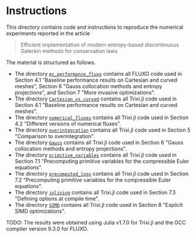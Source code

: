 # Instructions

This directory contains code and instructions to reproduce the numerical
experiments reported in the article

> Efficient implementation of modern entropy-based discontinuous Galerkin
> methods for conservation laws

The material is structured as follows.

- The directory [`ec_performance_fluxo`](ec_performance_fluxo)
  contains all FLUXO code used in
  Section 4.1 "Baseline performance results on Cartesian and curved meshes",
  Section 6 "Gauss collocation methods and entropy projections", and
  Section 7 "More invasive optimizations".
- The directory [`Cartesian_vs_curved`](Cartesian_vs_curved)
  contains all Trixi.jl code used in
  Section 4.1 "Baseline performance results on Cartesian and curved meshes".
- The directory [`numerical_fluxes`](numerical_fluxes)
  contains all Trixi.jl code used in
  Section 4.2 "Different versions of numerical fluxes".
- The directory [`overintegration`](overintegration)
  contains all Trixi.jl code used in
  Section 5 "Comparison to overintegration".
- The directory [`Gauss`](Gauss)
  contains all Trixi.jl code used in
  Section 6 "Gauss collocation methods and entropy projections".
- The directory [`primitive_variables`](primitive_variables)
  contains all Trixi.jl code used in
  Section 7.1 "Precomputing primitive variables for the compressible Euler equations".
- The directory [`precomputed_logs`](precomputed_logs)
  contains all Trixi.jl code used in
  Section 7.2 "Precomputing primitive variables for the compressible Euler equations".
- The directory [`inlining`](inlining)
  contains all Trixi.jl code used in
  Section 7.3 "Defining options at compile time".
- The directory [`SIMD`](SIMD)
  contains all Trixi.jl code used in
  Section 8 "Explicit SIMD optimizations".

TODO:
The results were obtained using Julia v1.7.0 for Trixi.jl
and the GCC compiler version 9.3.0 for FLUXO.
